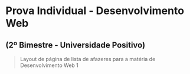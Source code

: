 # Prova Individual - Desenvolvimento Web
## (2º Bimestre - Universidade Positivo) 

> Layout de página de lista de afazeres para a matéria de Desenvolvimento Web 1
